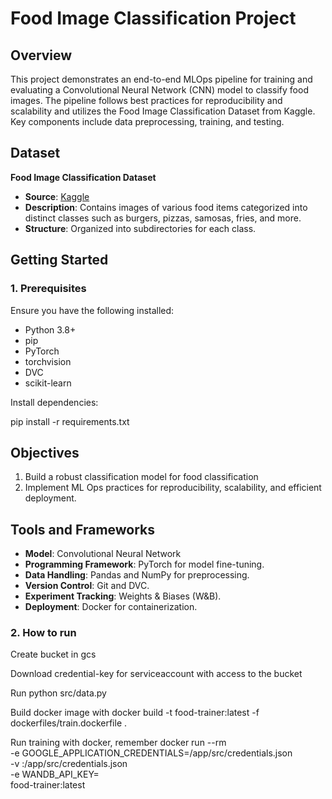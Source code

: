 # Food Image Classification Project

## Overview

This project demonstrates an end-to-end MLOps pipeline for training and evaluating a Convolutional Neural Network (CNN) model to classify food images. The pipeline follows best practices for reproducibility and scalability and utilizes the Food Image Classification Dataset from Kaggle. Key components include data preprocessing, training, and testing.

## Dataset

**Food Image Classification Dataset**  
- **Source**: [Kaggle](https://www.kaggle.com/code/gauravduttakiit/class-dataset-food-image-classification/data)  
- **Description**: Contains images of various food items categorized into distinct classes such as burgers, pizzas, samosas, fries, and more.  
- **Structure**: Organized into subdirectories for each class.

## Getting Started

### 1. Prerequisites

Ensure you have the following installed:
- Python 3.8+
- pip
- PyTorch
- torchvision
- DVC
- scikit-learn

Install dependencies:

pip install -r requirements.txt

## Objectives
1. Build a robust classification model for food classification
2. Implement ML Ops practices for reproducibility, scalability, and efficient deployment.

## Tools and Frameworks
- **Model**: Convolutional Neural Network
- **Programming Framework**: PyTorch for model fine-tuning.
- **Data Handling**: Pandas and NumPy for preprocessing.
- **Version Control**: Git and DVC.
- **Experiment Tracking**: Weights & Biases (W&B).
- **Deployment**: Docker for containerization.


### 2. How to run

Create bucket in gcs

Download credential-key for serviceaccount with access to the bucket

Run 
python src/data.py

Build docker image with 
docker build -t food-trainer:latest -f dockerfiles/train.dockerfile .

Run training with docker, remember
docker run --rm \
    -e GOOGLE_APPLICATION_CREDENTIALS=/app/src/credentials.json \
    -v <path-to-your-credentials-file>:/app/src/credentials.json \
    -e WANDB_API_KEY=<your-wandb-api-key> \
    food-trainer:latest
